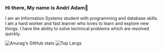 ### Hi there, My name is Andri Adam👋
I am an Information Systems student with programming and database skills. I am a hard worker and fast learner who loves to learn and explore new things. I have the ability to solve technical problems which are resolved quickly.

![Anurag's GitHub stats](https://github-readme-stats.vercel.app/api?username=andriadam&count_private=true&theme=codeSTACKr&show_icons=true)
![Top Langs](https://github-readme-stats.vercel.app/api/top-langs/?username=andriadam&layout=compact&theme=codeSTACKr&count_private=true&exclude_repo=learn_ml,learn_scikit_learn,learn_pandas)
